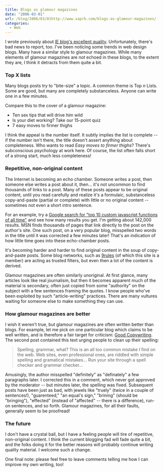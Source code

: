 ```yaml
---
title: Blogs as glamour magazines
date: "2006-03-01"
url: /blog/2006/03/01http://www.xaprb.com/blogs-as-glamour-magazines/
categories:
  - Web
---
```

I wrote previously about [IE blog's excellent quality][1]. Unfortunately, there's bad news to report, too. I've been noticing some trends in web design blogs. Many have a similar style to glamour magazines. While many elements of glamour magazines are *not* echoed in these blogs, to the extent they are, I think it detracts from them quite a bit.

### Top X lists

Many blogs posts try to "bite-size" a topic. A common theme is Top *n* Lists. Some are good, but many are completely substanceless. Anyone can write one in a few minutes.

Compare this to the cover of a glamour magazine:

*   Ten sex tips that will drive him wild
*   Is your diet working? Take our 15-point quiz
*   7 easy moves to firmer thighs

I think the appeal is the number itself. It subtly implies the list is complete -- if the number isn't there, the title doesn't assert anything about completeness. Who wants to read *Easy moves to firmer thighs*? There's subconscious psychology at work here. Of course, the list often falls short of a strong start, much less completeness!

### Repetitive, non-original content

The Internet is becoming an echo chamber. Someone writes a post, then someone else writes a post about it, then... it's not uncommon to find thousands of links to a post. Many of these posts appear to be original content, until you read carefully and realize it's a formulaic, substanceless copy-and-paste (partial or complete) with little or no original content -- sometimes not even a short intro sentence.

For an example, try a [Google search for "top 10 custom javascript functions of all time"][2] and see how many results you get. I'm getting about 142,000 results. MSN finds thousands of pages that link directly to the post on the author's site. One such post, on a very popular blog, misspelled two words in the title until it was corrected a few minutes later! That's an indication of how little time goes into these echo-chamber posts.

It's becoming harder and harder to find original content in the soup of copy-and-paste posts. Some blog networks, such as [9rules][3] (of which this site is a member) are acting as trusted filters, but even then a lot of the content is derived.

Glamour magazines are often similarly unoriginal. At first glance, many articles look like real journalism, but then it becomes apparent much of the material is secondary, often just copied from some "authority" on the subject with a few sentences framing the quotes. I know people who've been exploited by such "article-writing" practices. There are many vultures waiting for someone else to make something they can use.

### How glamour magazines are better

I wish it weren't true, but glamour magazines are often written better than blogs. For example, let me pick on one particular blog which claims to be well written, and is therefore a fair target for criticism: [Good Copywriting][4]. The second post contained this text urging people to clean up their spelling:

<blockquote cite="http://goodcopywriting.com/general-copywriting/the-state-of-copywriting-and-the-web/">
  <p>
    Spelling, grammar, what? This is an all too common mistake I find on the web. Web sites, even professional ones, are riddled with simple spelling and gramatical mistakes... Run your site through a spell checker and grammar checker...
  </p>
</blockquote>

Amusingly, the author misspelled "definitely" as "definately" a few paragraphs later. I corrected this in a comment, which never got approved by the moderator -- but minutes later, the spelling was fixed. Subsequent posts have been just as bad, with jewels like "truely" (twice in a couple of sentences!), "guarenteed," "an equal's sign," "brining" (should be "bringing"), "effected" (instead of "affected" -- there is a difference), run-on sentences, and so forth. Glamour magazines, for all their faults, generally seem to be proofread!

### The future

I don't have a crystal ball, but I have a feeling people will tire of repetitive, non-original content. I think the current blogging fad will fade quite a bit, and the folks doing it for the better reasons will probably continue writing quality material. I welcome such a change.

One final note: please feel free to leave comments telling me how I can improve my own writing, too!

 [1]: /blog/2006/02/08/ie-blog-is-a-great-experience/
 [2]: http://www.google.com/search?q=%22top+10+custom+javascript+functions+of+all+time%22
 [3]: http://9rules.com
 [4]: http://www.goodcopywriting.com

